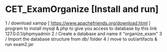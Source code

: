 # CET_ExamOrganize [Install and run]

1 / download xampp [ https://www.apachefriends.org/download.html ] program to install mysql & php to give you access to database by this link 127.0.0.1/phpmyadmin
2 / Create a database and name it "organize_exam"
3 / Import the database structure from db/ folder
4 / move to out/artifacts & run exam2.jar 

